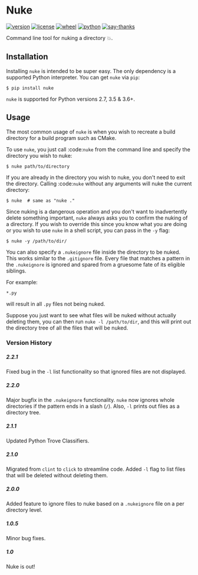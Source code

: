 # Nuke


[![version](https://img.shields.io/pypi/v/nuke.svg)](https://pypi.python.org/pypi/nuke)
[![license](https://img.shields.io/pypi/l/nuke.svg)](https://pypi.python.org/pypi/nuke)
[![wheel](https://img.shields.io/pypi/wheel/nuke.svg)](https://pypi.python.org/pypi/nuke)
[![python](https://img.shields.io/pypi/pyversions/nuke.svg)](https://pypi.python.org/pypi/nuke)
[![say-thanks](https://img.shields.io/badge/Say%20Thanks-!-1EAEDB.svg)](https://saythanks.io/to/varunagrawal)

Command line tool for nuking a directory 💥.

## Installation

Installing ``nuke`` is intended to be super easy. The only dependency is a supported Python interpreter. You can get ``nuke`` via ``pip``:

```shell
$ pip install nuke
```
``nuke`` is supported for Python versions 2.7, 3.5 & 3.6+.


## Usage

The most common usage of ``nuke`` is when you wish to recreate a build directory for a build program such as CMake.

To use ``nuke``, you just call :code:`nuke` from the command line and specify the directory you wish to nuke: 

```shell
$ nuke path/to/directory
```

If you are already in the directory you wish to nuke, you don't need to exit the directory. Calling :code:`nuke` without any arguments will nuke the current directory:

```shell
$ nuke  # same as "nuke ."
```

Since nuking is a dangerous operation and you don't want to inadvertently delete something important, `nuke` always asks you to confirm the nuking of a directory. If you wish to override this since you know what you are doing or you wish to use ``nuke`` in a shell script, you can pass in the ``-y`` flag:

```shell
$ nuke -y /path/to/dir/
```

You can also specify a ``.nukeignore`` file inside the directory to be nuked. This works similar to the ``.gitignore`` file. Every file that matches a pattern in the ``.nukeignore`` is ignored and spared from a gruesome fate of its eligible siblings.

For example:
```shell
*.py
```
will result in all ``.py`` files not being nuked.

Suppose you just want to see what files will be nuked without actually deleting them, you can then run ``nuke -l /path/to/dir``, and this will print out the directory tree of all the files that will be nuked.


### Version History

##### 2.2.1

Fixed bug in the `-l` list functionality so that ignored files are not displayed.

##### 2.2.0

Major bugfix in the ``.nukeignore`` functionality. ``nuke`` now ignores whole directories if the pattern ends in a slash (``/``).
Also, ``-l`` prints out files as a directory tree.

##### 2.1.1

Updated Python Trove Classifiers.

##### 2.1.0

Migrated from ``clint`` to ``click`` to streamline code. Added ``-l`` flag to list files that will be deleted without deleting them.

##### 2.0.0

Added feature to ignore files to nuke based on a ``.nukeignore`` file on a per directory level.

##### 1.0.5

Minor bug fixes.

##### 1.0

Nuke is out!
